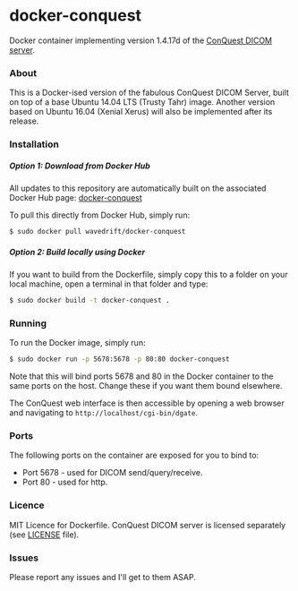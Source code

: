 # docker-conquest
Docker container implementing version 1.4.17d of the [ConQuest DICOM server]. 

[ConQuest DICOM server]: <https://ingenium.home.xs4all.nl/dicom.html>

### About
This is a Docker-ised version of the fabulous ConQuest DICOM Server, built on top of a base Ubuntu 14.04 LTS (Trusty Tahr) image.  Another version based on Ubuntu 16.04 (Xenial Xerus) will also be implemented after its release.


### Installation
##### Option 1: Download from Docker Hub
All updates to this repository are automatically built on the associated Docker Hub page: [docker-conquest]

[docker-conquest]: <https://hub.docker.com/r/wavedrift/docker-conquest/>

To pull this directly from Docker Hub, simply run:
```sh
$ sudo docker pull wavedrift/docker-conquest
```


##### Option 2: Build locally using Docker
If you want to build from the Dockerfile, simply copy this to a folder on your local machine, open a terminal in that folder and type:
```sh
$ sudo docker build -t docker-conquest .
```

### Running
To run the Docker image, simply run:
```sh
$ sudo docker run -p 5678:5678 -p 80:80 docker-conquest
```
Note that this will bind ports 5678 and 80 in the Docker container to the same ports on the host.  Change these if you want them bound elsewhere.

The ConQuest web interface is then accessible by opening a web browser and navigating to `http://localhost/cgi-bin/dgate`.

### Ports
The following ports on the container are exposed for you to bind to: 
  - Port 5678 - used for DICOM send/query/receive.
  - Port 80 - used for http.

### Licence
MIT Licence for Dockerfile.
ConQuest DICOM server is licensed separately (see [LICENSE] file).

[LICENSE]: <https://github.com/wavedrift/docker-conquest/blob/master/LICENSE>

### Issues
Please report any issues and I'll get to them ASAP.



